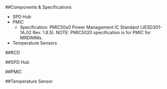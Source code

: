 ##Components & Specifications
* SPD Hub
* PMIC
    * Specification: PMIC50x0 Power Management IC Standard (JESD301-1A.02 Rev. 1.8.5). NOTE: PMIC5020 specification is for PMIC for MRDIMMs.
* Temperature Sensors

##RCD

##SPD Hub

##PMIC

##Temperature Sensor